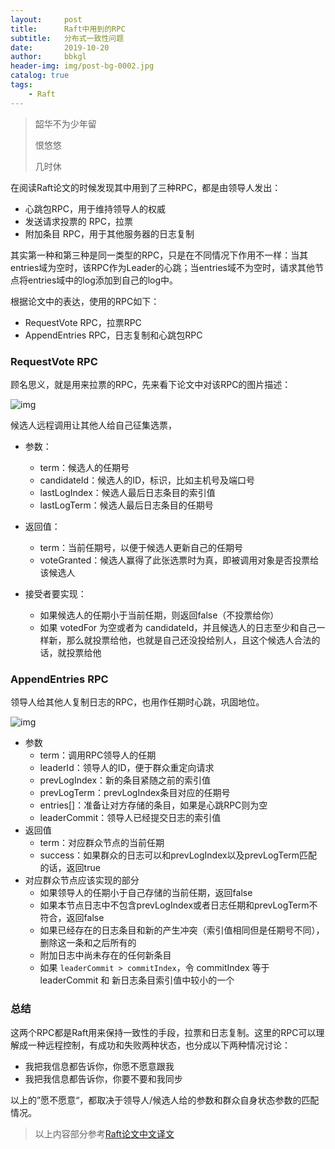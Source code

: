 ```yaml
---
layout:     post
title:      Raft中用到的RPC
subtitle:   分布式一致性问题
date:       2019-10-20
author:     bbkgl
header-img: img/post-bg-0002.jpg
catalog: true
tags:
    - Raft
---
```


> 韶华不为少年留
>
> 恨悠悠
>
> 几时休

在阅读Raft论文的时候发现其中用到了三种RPC，都是由领导人发出：

- 心跳包RPC，用于维持领导人的权威
- 发送请求投票的 RPC，拉票
- 附加条目 RPC，用于其他服务器的日志复制

其实第一种和第三种是同一类型的RPC，只是在不同情况下作用不一样：当其entries域为空时，该RPC作为Leader的心跳；当entries域不为空时，请求其他节点将entries域中的log添加到自己的log中。

根据论文中的表达，使用的RPC如下：

- RequestVote RPC，拉票RPC
- AppendEntries RPC，日志复制和心跳包RPC

### RequestVote RPC

顾名思义，就是用来拉票的RPC，先来看下论文中对该RPC的图片描述：

![img](https://wx1.sinaimg.cn/large/006moDdjly1g84wngs6czj30kb0fh40x.jpg)

候选人远程调用让其他人给自己征集选票，

- 参数：

  - term：候选人的任期号
  - candidateId：候选人的ID，标识，比如主机号及端口号
  - lastLogIndex：候选人最后日志条目的索引值
  - lastLogTerm：候选人最后日志条目的任期号
- 返回值：

  - term：当前任期号，以便于候选人更新自己的任期号
  - voteGranted：候选人赢得了此张选票时为真，即被调用对象是否投票给该候选人
- 接受者要实现：
  - 如果候选人的任期小于当前任期，则返回false（不投票给你）
  - 如果 votedFor 为空或者为 candidateId，并且候选人的日志至少和自己一样新，那么就投票给他，也就是自己还没投给别人，且这个候选人合法的话，就投票给他

### AppendEntries RPC

领导人给其他人复制日志的RPC，也用作任期时心跳，巩固地位。

![img](https://wx3.sinaimg.cn/large/006moDdjly1g84woqcfbzj30j20ofdjw.jpg)

- 参数
  - term：调用RPC领导人的任期
  - leaderId：领导人的ID，便于群众重定向请求
  - prevLogIndex：新的条目紧随之前的索引值
  - prevLogTerm：prevLogIndex条目对应的任期号
  - entries[]：准备让对方存储的条目，如果是心跳RPC则为空
  - leaderCommit：领导人已经提交日志的索引值
- 返回值
  - term：对应群众节点的当前任期
  - success：如果群众的日志可以和prevLogIndex以及prevLogTerm匹配的话，返回true
- 对应群众节点应该实现的部分
  - 如果领导人的任期小于自己存储的当前任期，返回false
  - 如果本节点日志中不包含prevLogIndex或者日志任期和prevLogTerm不符合，返回false
  - 如果已经存在的日志条目和新的产生冲突（索引值相同但是任期号不同），删除这一条和之后所有的 
  - 附加日志中尚未存在的任何新条目
  - 如果 `leaderCommit > commitIndex`，令 commitIndex 等于 leaderCommit 和 新日志条目索引值中较小的一个

### 总结

这两个RPC都是Raft用来保持一致性的手段，拉票和日志复制。这里的RPC可以理解成一种远程控制，有成功和失败两种状态，也分成以下两种情况讨论：

- 我把我信息都告诉你，你愿不愿意跟我
- 我把我信息都告诉你，你要不要和我同步

以上的”愿不愿意“，都取决于领导人/候选人给的参数和群众自身状态参数的匹配情况。

> 以上内容部分参考[Raft论文中文译文](<https://github.com/maemual/raft-zh_cn/blob/master/raft-zh_cn.md>)


